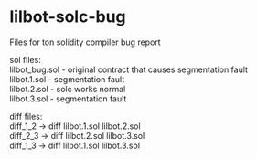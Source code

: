 # lilbot-solc-bug
Files for ton solidity compiler bug report

sol files:\
lilbot_bug.sol - original contract that causes segmentation fault \
lilbot.1.sol - segmentation fault \
lilbot.2.sol - solc works normal \
lilbot.3.sol - segmentation fault 

diff files:\
diff_1_2 -> diff lilbot.1.sol lilbot.2.sol \
diff_2_3 -> diff lilbot.2.sol lilbot.3.sol \
diff_1_3 -> diff lilbot.1.sol lilbot.3.sol
